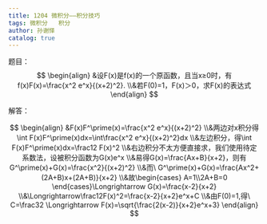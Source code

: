 ```yaml
---
title: 1204 微积分——积分技巧
tags: 微积分   积分
author: 孙谢怿
catalog: true
---
```


题目：
$$
\begin{align}
&设F(x)是f(x)的一个原函数，且当x≥0时，有f(x)F(x)=\frac{x^2 e^x}{(x+2)^2}.
\\&若F(0)=1，F(x)＞0，求F(x)的表达式
\end{align}
$$

<!--more-->

解答：

$$
\begin{align}
&F(x)F^\prime(x)=\frac{x^2 e^x}{(x+2)^2}
\\&两边对x积分得\int F(x)F^\prime(x)dx=\int\frac{x^2 e^x}{(x+2)^2}dx
\\&左边积分，得\int F(x)F^\prime(x)dx=\frac12 F(x)^2
\\&右边积分不太方便直接求，我们使用待定系数法，设被积分函数为G(x)e^x
\\&易得G(x)=\frac{Ax+B}{x+2}，则有G^\prime(x)+G(x)=\frac{x^2}{(x+2)^2}
\\&而\ G^\prime(x)+G(x)=\frac{Ax^2+(2A+B)x+(2A+B)}{x+2}
\\&故\begin{cases} A=1\\2A+B=0
\end{cases}\Longrightarrow G(x)=\frac{x-2}{x+2}
\\&\Longrightarrow\frac12F(x)^2=\frac{x-2}{x+2}e^x+C
\\&由F(0)=1,得\ C=\frac32 \Longrightarrow F(x)=\sqrt{\frac{2(x-2)}{x+2}e^x+3}
\end{align}
$$
